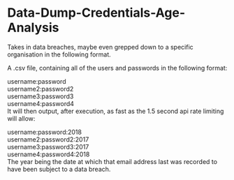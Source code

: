 # Data-Dump-Credentials-Age-Analysis
Takes in data breaches, maybe even grepped down to a specific organisation in the following format.

A .csv file, containing all of the users and passwords in the following format:

username:password
<br>
username2:password2
<br>
username3:password3
<br>
username4:password4
<br>
It will then output, after execution, as fast as the 1.5 second api rate limiting will allow:

username:password:2018
<br>
username2:password2:2017
<br>
username3:password3:2017
<br>
username4:password4:2018
<br>
The year being the date at which that email address last was recorded to have been subject to a data breach.
